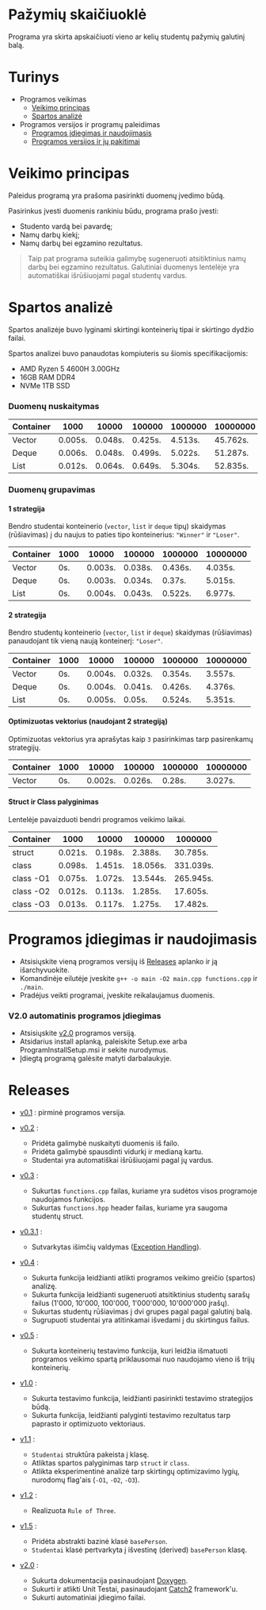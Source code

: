 # Pažymių skaičiuoklė #

Programa yra skirta apskaičiuoti vieno ar kelių studentų pažymių galutinį balą.

# Turinys #

* Programos veikimas
  * [Veikimo principas](#veikimo-principas)
  * [Spartos analizė](#spartos-analizė)
* Programos versijos ir programų paleidimas
  * [Programos įdiegimas ir naudojimasis](#programos-įdiegimas-ir-naudojimasis)
  * [Programos versijos ir jų pakitimai](#releases)

# Veikimo principas #

Paleidus programą yra prašoma pasirinkti duomenų įvedimo būdą.

Pasirinkus įvesti duomenis rankiniu būdu, programa prašo įvesti:

* Studento vardą bei pavardę;
* Namų darbų kiekį;
* Namų darbų bei egzamino rezultatus.

> Taip pat programa suteikia galimybę sugeneruoti atsitiktinius namų darbų bei egzamino rezultatus.
> Galutiniai duomenys lentelėje yra automatiškai išrūšiuojami pagal studentų vardus.


# Spartos analizė #

Spartos analizėje buvo lyginami skirtingi konteinerių tipai ir skirtingo dydžio failai.

Spartos analizei buvo panaudotas kompiuteris su šiomis specifikacijomis:

* AMD Ryzen 5 4600H  3.00GHz
* 16GB RAM DDR4
* NVMe 1TB SSD


### Duomenų nuskaitymas ###

Container |   1000  |  10000  |  100000 | 1000000 | 10000000 |
----------|---------|---------|---------|---------|----------|
Vector    | 0.005s. | 0.048s. | 0.425s. | 4.513s. | 45.762s. |
Deque     | 0.006s. | 0.048s. | 0.499s. | 5.022s. | 51.287s. |
List      | 0.012s. | 0.064s. | 0.649s. | 5.304s. | 52.835s. |

### Duomenų grupavimas ###

#### 1 strategija ####

Bendro studentai konteinerio (`vector`, `list` ir `deque` tipų) skaidymas (rūšiavimas) į du naujus to paties tipo konteinerius: `"Winner"` ir `"Loser"`. 

Container |   1000  |  10000  |  100000 | 1000000 | 10000000 |
----------|---------|---------|---------|---------|----------|
Vector    |    0s.  | 0.003s. | 0.038s. | 0.436s. |  4.035s. |
Deque     |    0s.  | 0.003s. | 0.034s. |  0.37s. |  5.015s. |
List      |    0s.  | 0.004s. | 0.043s. | 0.522s. |  6.977s. |

#### 2 strategija ####

Bendro studentų konteinerio (`vector`, `list` ir `deque`) skaidymas (rūšiavimas) panaudojant tik vieną naują konteinerį: `"Loser"`. 

Container |   1000  |  10000  |  100000 | 1000000 | 10000000 |
----------|---------|---------|---------|---------|----------|
Vector    |    0s.  | 0.004s. | 0.032s. | 0.354s. |  3.557s. |
Deque     |    0s.  | 0.004s. | 0.041s. | 0.426s. |  4.376s. |
List      |    0s.  | 0.005s. |  0.05s. | 0.524s. |  5.351s. |

#### Optimizuotas vektorius (naudojant 2 strategiją) ####

Optimizuotas vektorius yra aprašytas kaip `3` pasirinkimas tarp pasirenkamų strategijų.

Container |   1000  |  10000  |  100000 | 1000000 | 10000000 |
----------|---------|---------|---------|---------|----------|
Vector    |    0s.  | 0.002s. | 0.026s. |  0.28s. |  3.027s. |

#### Struct ir Class palyginimas ####

Lentelėje pavaizduoti bendri programos veikimo laikai.

Container |   1000  |  10000  |  100000 |  1000000  |
----------|---------|---------|---------|-----------|
struct    | 0.021s. | 0.198s. | 2.388s. | 30.785s.  |
class     | 0.098s. | 1.451s. | 18.056s.| 331.039s. |
class -O1 | 0.075s. | 1.072s. | 13.544s.| 265.945s. |
class -O2 | 0.012s. | 0.113s. | 1.285s. | 17.605s.  |
class -O3 | 0.013s. | 0.117s. | 1.275s. | 17.482s.  |


# Programos įdiegimas ir naudojimasis #

* Atsisiųskite vieną programos versijų iš [Releases](https://github.com/aurimasruk/OOP-2nd-Task/releases) aplanko ir ją išarchyvuokite.
* Komandinėje eilutėje įveskite `g++ -o main -O2 main.cpp functions.cpp` ir `./main`.
* Pradėjus veikti programai, įveskite reikalaujamus duomenis.

### V2.0 automatinis programos įdiegimas ###

* Atsisiųskite [v2.0](https://github.com/aurimasruk/OOP-2nd-Task--part2-/releases/tag/v2.0) programos versiją.
* Atsidarius install aplanką, paleiskite Setup.exe arba ProgramInstallSetup.msi ir sekite nurodymus.
* Įdiegtą programą galėsite matyti darbalaukyje.
 
# Releases #

* [v0.1](https://github.com/aurimasruk/OOP-2nd-Task/releases/tag/v0.1) : pirminė programos versija.

* [v0.2](https://github.com/aurimasruk/OOP-2nd-Task/releases/tag/v0.2) :
  * Pridėta galimybė nuskaityti duomenis iš failo.
  * Pridėta galimybė spausdinti vidurkį ir medianą kartu.
  * Studentai yra automatiškai išrūšiuojami pagal jų vardus.

* [v0.3](https://github.com/aurimasruk/OOP-2nd-Task/releases/tag/v0.3) :
  * Sukurtas `functions.cpp` failas, kuriame yra sudėtos visos programoje naudojamos funkcijos.
  * Sukurtas `functions.hpp` header failas, kuriame yra saugoma studentų struct.

* [v0.3.1](https://github.com/aurimasruk/OOP-2nd-Task/releases/tag/v0.3.1) :
  * Sutvarkytas išimčių valdymas ([Exception Handling](https://www.tutorialspoint.com/cplusplus/cpp_exceptions_handling.htm)).

* [v0.4](https://github.com/aurimasruk/OOP-2nd-Task/releases/tag/v0.4) :
  * Sukurta funkcija leidžianti atlikti programos veikimo greičio (spartos) analizę.
  * Sukurta funkcija leidžianti sugeneruoti atsitiktinius studentų sarašų failus (1'000, 10'000, 100'000, 1'000'000, 10'000'000 įrašų).
  * Sukurtas studentų rūšiavimas į dvi grupes pagal pagal galutinį balą.
  * Sugrupuoti studentai yra atitinkamai išvedami į du skirtingus failus.

* [v0.5](https://github.com/aurimasruk/OOP-2nd-Task/releases/tag/v0.5) :
  * Sukurta konteinerių testavimo funkcija, kuri leidžia išmatuoti programos veikimo spartą priklausomai nuo naudojamo vieno iš trijų konteinerių.

* [v1.0](https://github.com/aurimasruk/OOP-2nd-Task/releases/tag/v1.0) :
  * Sukurta testavimo funkcija, leidžianti pasirinkti testavimo strategijos būdą.
  * Sukurta funkcija, leidžianti palyginti testavimo rezultatus tarp paprasto ir optimizuoto vektoriaus.

* [v1.1](https://github.com/aurimasruk/OOP-2nd-Task--part2-/releases/tag/v1.1) :
  * `Studentai` struktūra pakeista į klasę.
  * Atliktas spartos palyginimas tarp `struct` ir `class`.
  * Atlikta eksperimentinė analizė tarp skirtingų optimizavimo lygių, nurodomų flag'ais (`-O1`, `-O2`, `-O3`).

* [v1.2](https://github.com/aurimasruk/OOP-2nd-Task--part2-/releases/tag/v1.2) :
  * Realizuota `Rule of Three`.

* [v1.5](https://github.com/aurimasruk/OOP-2nd-Task--part2-/releases/tag/v1.5) :
  * Pridėta abstrakti bazinė klasė `basePerson`.
  * `Studentai` klasė pertvarkyta į išvestinę (derived) `basePerson` klasę.

* [v2.0](https://github.com/aurimasruk/OOP-2nd-Task--part2-/releases/tag/v2.0) :
  * Sukurta dokumentacija pasinaudojant [Doxygen](https://www.doxygen.nl/manual/index.html).
  * Sukurti ir atlikti Unit Testai, pasinaudojant [Catch2](https://github.com/catchorg/Catch2) framework'u.
  * Sukurti automatiniai įdiegimo failai.
